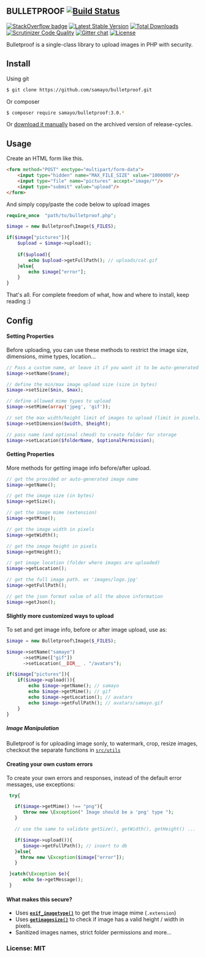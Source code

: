 ## BULLETPROOF [![Build Status](https://travis-ci.org/samayo/bulletproof.svg?branch=master)](https://travis-ci.org/samayo/bulletproof.svg?branch=master)


[![StackOverflow badge](http://so.badge.link/badges/bulletproof.svg)](http://stackoverflow.com/questions/tagged/bulletproof)
[![Latest Stable Version](https://poser.pugx.org/samayo/bulletproof/v/stable.svg)](https://packagist.org/packages/samayo/bulletproof) [![Total Downloads](https://poser.pugx.org/samayo/bulletproof/downloads)](https://packagist.org/packages/samayo/bulletproof) [![Scrutinizer Code Quality](https://scrutinizer-ci.com/g/samayo/bulletproof/badges/quality-score.png?b=master)](https://scrutinizer-ci.com/g/samayo/bulletproof/?branch=master)  [![Gitter chat](https://img.shields.io/badge/gitter-join--chat-blue.svg)](https://gitter.im/fastpress/fastpress) [![License](https://poser.pugx.org/samayo/bulletproof/license)](https://packagist.org/packages/fastpress/framework)


Bulletproof is a single-class library to upload images in PHP with security.

Install
-----

Using git
```bash
$ git clone https://github.com/samayo/bulletproof.git
```
Or composer
```bash
$ composer require samayo/bulletproof:3.0.*
```
Or [download it manually][bulletproof_archive] based on the archived version of release-cycles.

Usage
-----

Create an HTML form like this. 
```html
<form method="POST" enctype="multipart/form-data">
    <input type="hidden" name="MAX_FILE_SIZE" value="1000000"/>
    <input type="file" name="pictures" accept="image/*"/>
    <input type="submit" value="upload"/>
</form>
```
And simply copy/paste the code below to upload images
```php 
require_once  "path/to/bulletproof.php";

$image = new Bulletproof\Image($_FILES);

if($image["pictures"]){
    $upload = $image->upload(); 
	
    if($upload){
        echo $upload->getFullPath(); // uploads/cat.gif
    }else{
        echo $image["error"]; 
    }
}
```
That's all. For complete freedom of what, how and where to install, keep reading :)

Config
-----

#### Setting Properties
Before uploading, you can use these methods to restrict the image size, dimensions, mime types, location...
```php  
// Pass a custom name, or leave it if you want it to be auto-generated
$image->setName($name); 

// define the min/max image upload size (size in bytes) 
$image->setSize($min, $max); 

// define allowed mime types to upload
$image->setMime(array('jpeg', 'gif'));  

// set the max width/height limit of images to upload (limit in pixels)
$image->setDimension($width, $height); 

// pass name (and optional chmod) to create folder for storage
$image->setLocation($folderName, $optionalPermission);  
```

#### Getting Properties
More methods for getting image info before/after upload. 
```php 
// get the provided or auto-generated image name
$image->getName();

// get the image size (in bytes)
$image->getSize();

// get the image mime (extension)
$image->getMime();

// get the image width in pixels
$image->getWidth();

// get the image height in pixels
$image->getHeight();

// get image location (folder where images are uploaded)
$image->getLocation();

// get the full image path. ex 'images/logo.jpg'
$image->getFullPath();

// get the json format value of all the above information
$image->getJson();
```

#### Slightly more customized ways to upload
To set and get image info, before or after image upload, use as: 
```php 
$image = new Bulletproof\Image($_FILES);

$image->setName("samayo")
      ->setMime(["gif"])
      ->setLocation(__DIR__ . "/avatars");

if($image["pictures"]){
    if($image->upload()){
        echo $image->getName(); // samayo
        echo $image->getMime(); // gif
        echo $image->getLocation(); // avatars
        echo $image->getFullPath(); // avatars/samayo.gif
    }
}
``` 

##### Image Manipulation
Bulletproof is for uploading image sonly, to watermark, crop, resize images, checkout 
the separate functions in [`src/utils`][utils]

#### Creating your own custom errors
To create your own errors and responses, instead of the default error messages, use exceptions:
```php 
 try{

   if($image->getMime() !== "png"){
      throw new \Exception(" Image should be a 'png' type ");
   }

   // use the same to validate getSize(), getWidth(), getHeight() ...

   if($image->upload()){
      $image->getFullPath(); // insert to db 
   }else{
     throw new \Exception($image["error"]);
   }

 }catch(\Exception $e){
      echo $e->getMessage(); 
 }
```

#### What makes this secure?  
* Uses **[`exif_imagetype()`][exif_imagetype_link]** to get the true image mime (`.extension`)
* Uses **[`getimagesize()`][getimagesize_link]** to check if image has a valid height / width in pixels.
* Sanitized images names, strict folder permissions and more... 

### License: MIT
[utils]: https://github.com/samayo/bulletproof/tree/master/src/utils
[bulletproof_archive]: http://github.com/samayo/bulletproof/releases
[exif_imagetype_link]: http://php.net/manual/de/function.exif-imagetype.php
[getimagesize_link]: http://php.net/manual/en/function.getimagesize.php
